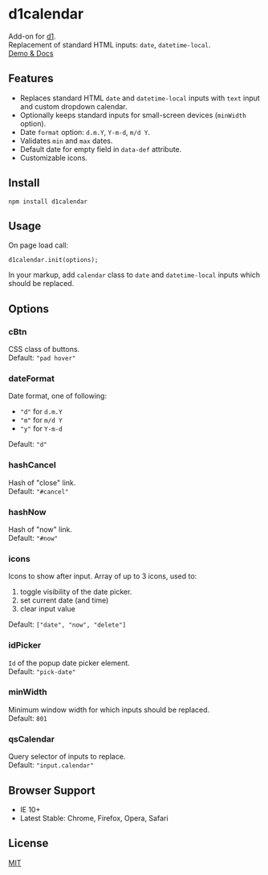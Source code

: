 # d1calendar

Add-on for [d1](https://github.com/vvvkor/d1).  
Replacement of standard HTML inputs: ``date``, ``datetime-local``.  
[Demo & Docs](http://vadimkor.ru/projects/d1#calendar)

## Features

* Replaces standard HTML ``date`` and ``datetime-local`` inputs with ``text`` input and custom dropdown calendar.
* Optionally keeps standard inputs for small-screen devices (``minWidth`` option).
* Date ``format`` option: ``d.m.Y``, ``Y-m-d``, ``m/d Y``.
* Validates ``min`` and ``max`` dates.
* Default date for empty field in ``data-def`` attribute.
* Customizable icons.

## Install

```
npm install d1calendar
```

## Usage

On page load call:
```
d1calendar.init(options);
```

In your markup, add ``calendar`` class to ``date`` and ``datetime-local`` inputs which should be replaced.

## Options

### cBtn

CSS class of buttons.  
Default: ``"pad hover"``

### dateFormat

Date format, one of following:

* ``"d"`` for ``d.m.Y``
* ``"m"`` for ``m/d Y``
* ``"y"`` for ``Y-m-d``

Default: ``"d"``

### hashCancel

Hash of "close" link.  
Default: ``"#cancel"``

### hashNow

Hash of "now" link.  
Default: ``"#now"``

### icons

Icons to show after input. Array of up to 3 icons, used to:
 
 1. toggle visibility of the date picker.
 2. set current date (and time)
 3. clear input value

Default: ``["date", "now", "delete"]``

### idPicker

``Id`` of the popup date picker element.  
Default: ``"pick-date"``

### minWidth

Minimum window width for which inputs should be replaced.  
Default: ``801``

### qsCalendar

Query selector of inputs to replace.  
Default: ``"input.calendar"``


## Browser Support

* IE 10+
* Latest Stable: Chrome, Firefox, Opera, Safari

## License

[MIT](./LICENSE)
